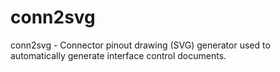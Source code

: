 # conn2svg
conn2svg - Connector pinout drawing (SVG) generator used to automatically generate interface control documents.
